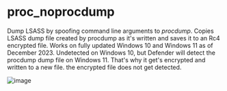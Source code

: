 # proc_noprocdump

Dump LSASS by spoofing command line arguments to _procdump_. Copies LSASS dump file created by procdump as it's written and saves it to an Rc4 encrypted file. Works on fully updated Windows 10 and Windows 11 as of December 2023. Undetected on Windows 10, but Defender will detect the procdump dump file on Windows 11. That's why it get's encrypted and written to a new file. the encrypted file does not get detected.

![image](https://github.com/djackreuter/proc_noprocdump/assets/27731554/040dfcc9-9741-4a09-a41e-7dd77054572e)
